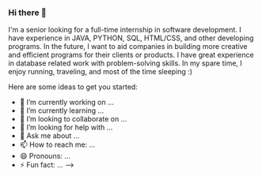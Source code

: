 ### Hi there 👋

I'm a senior looking for a full-time internship in software development. I have experience in JAVA, PYTHON, SQL, HTML/CSS, and other developing programs. In the future, I want to aid companies in building more creative and efficient programs for their clients or products. I have great experience in database related work with problem-solving skills. In my spare time, I enjoy running, traveling, and most of the time sleeping :)

Here are some ideas to get you started:

- 🔭 I’m currently working on ...
- 🌱 I’m currently learning ...
- 👯 I’m looking to collaborate on ...
- 🤔 I’m looking for help with ...
- 💬 Ask me about ...
- 📫 How to reach me: ...
- 😄 Pronouns: ...
- ⚡ Fun fact: ...
-->
